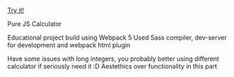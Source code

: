 <a target="_blank" rel="noopener noreferrer" href="https://yermek-coder.github.io/pure_js_calculator/">Try it!</a>

Pure JS Calculator

Educational project build using Webpack 5
Used Sass compiler, dev-server for development and webpack html plugin

Have some issues with long integers, you probably better using different calculator if seriously need it :D
Aestethics over functionality in this part

